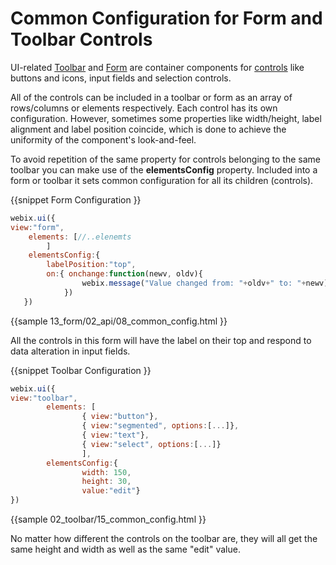 Common Configuration for Form and Toolbar Controls
=============

UI-related [Toolbar](desktop/toolbar.md) and [Form](desktop/form.md) are container components for [controls](desktop/controls.md) like buttons and icons, input fields
and selection controls.

All of the controls can be included in a toolbar or form as an array of rows/columns or elements respectively. Each control has its own configuration. However, sometimes some properties like width/height, label alignment
and label position coincide, which is done to achieve the uniformity of the component's look-and-feel.

To avoid repetition of the same property for controls belonging to the same toolbar you can make use of the **elementsConfig** property. Included into a form or toolbar it sets common configuration for
all its children (controls).

{{snippet
Form Configuration
}}
~~~js
webix.ui({
view:"form",
	elements: [//..elenemts
		]
	elementsConfig:{
		labelPosition:"top",
		on:{ onchange:function(newv, oldv){  
				webix.message("Value changed from: "+oldv+" to: "+newv);
			})
   })
~~~

{{sample 13_form/02_api/08_common_config.html }}

All the controls in this form will have the label on their top and respond to data alteration in input fields.

{{snippet
Toolbar Configuration
}}
~~~js
webix.ui({
view:"toolbar",
		elements: [
				{ view:"button"},
                { view:"segmented", options:[...]},
                { view:"text"},
                { view:"select", options:[...]}
                ],
        elementsConfig:{
				width: 150,
				height: 30,
				value:"edit"}
})
~~~

{{sample 02_toolbar/15_common_config.html }}

No matter how different the controls on the toolbar are, they will all get the same height and width as well as the same "edit" value.
